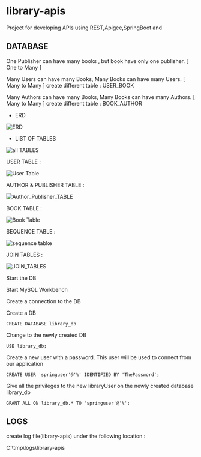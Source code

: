 # library-apis
Project for developing APIs using REST,Apigee,SpringBoot and 

## DATABASE

One Publisher can have many books , but book have only one publisher. [  One to Many ] 

Many Users can have many Books, Many Books can have many Users. [ Many to Many ]  create different table  :  USER_BOOK 

Many Authors can have many Books, Many Books can have many Authors.  [ Many to Many ]  create different table : BOOK_AUTHOR 


- ERD

![ERD](https://user-images.githubusercontent.com/9671419/82833367-68b5e900-9edb-11ea-8c58-031605ae9c1f.PNG)

- LIST OF TABLES

![all TABLES](https://user-images.githubusercontent.com/9671419/82833511-cba78000-9edb-11ea-926e-aeec600c0dcd.PNG)

USER TABLE :

![User Table](https://user-images.githubusercontent.com/9671419/82833535-da8e3280-9edb-11ea-973c-546d4dacd20d.PNG)

AUTHOR & PUBLISHER TABLE :

![Author_Publisher_TABLE](https://user-images.githubusercontent.com/9671419/82833927-1b3a7b80-9edd-11ea-8b5e-b09e2d2da62c.PNG)

BOOK TABLE :

![Book Table](https://user-images.githubusercontent.com/9671419/82833706-761fa300-9edc-11ea-8149-499d95036be3.PNG)

SEQUENCE TABLE :

![sequence tabke](https://user-images.githubusercontent.com/9671419/82833516-cf3b0700-9edb-11ea-8474-e3bbbc944990.PNG)

JOIN TABLES :

![JOIN_TABLES](https://user-images.githubusercontent.com/9671419/82833723-7f107480-9edc-11ea-999c-6ad3deeebee5.PNG)




Start the DB

Start MySQL Workbench

Create a connection to the DB

Create a DB

	CREATE DATABASE library_db
  
Change to the newly created DB

	USE library_db;
  
Create a new user with a password. This user will be used to connect from our application

	CREATE USER 'springuser'@'%' IDENTIFIED BY 'ThePassword'; 
  
Give all the privileges to the new libraryUser on the newly created database library_db

	GRANT ALL ON library_db.* TO 'springuser'@'%'; 	

## LOGS

create log file(library-apis) under the following location :

C:\tmp\logs\library-apis
